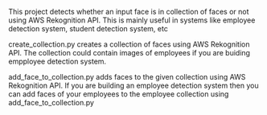 This project detects whether an input face is in collection of faces or not 
using AWS Rekognition API. This is mainly useful in systems like employee
detection system, student detection system, etc

create_collection.py creates a collection of faces using AWS Rekognition API.
The collection could contain images of employees if you are buiding empployee
detection system.

add_face_to_collection.py adds faces to the given collection using AWS 
Rekognition API. If you are building an employee detection system then you 
can add faces of your employees to the employee collection using 
add_face_to_collection.py 

